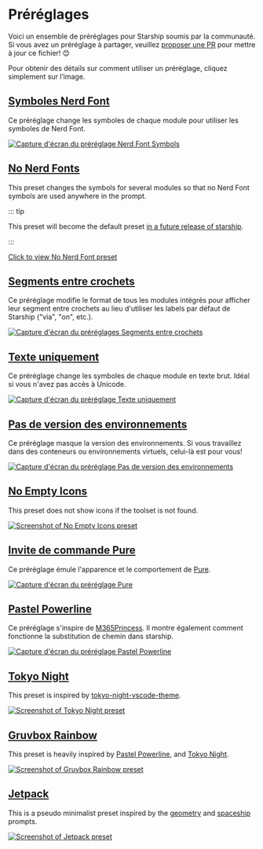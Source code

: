 # Préréglages

Voici un ensemble de préréglages pour Starship soumis par la communauté. Si vous avez un préréglage à partager, veuillez [proposer une PR](https://github.com/starship/starship/edit/master/docs/presets/README.md) pour mettre à jour ce fichier! 😊

Pour obtenir des détails sur comment utiliser un préréglage, cliquez simplement sur l’image.

## [Symboles Nerd Font](./nerd-font.md)

Ce préréglage change les symboles de chaque module pour utiliser les symboles de Nerd Font.

[![Capture d'écran du préréglage Nerd Font Symbols](/presets/img/nerd-font-symbols.png "Cliquez pour voir le préréglage Nerd Font Symbols")](./nerd-font)

## [No Nerd Fonts](./no-nerd-font.md)

This preset changes the symbols for several modules so that no Nerd Font symbols are used anywhere in the prompt.

::: tip

This preset will become the default preset [in a future release of starship](https://github.com/starship/starship/pull/3544).

:::

[Click to view No Nerd Font preset](./no-nerd-font)

## [Segments entre crochets](./bracketed-segments.md)

Ce préréglage modifie le format de tous les modules intégrés pour afficher leur segment entre crochets au lieu d'utiliser les labels par défaut de Starship ("via", "on", etc.).

[![Capture d'écran du préréglages Segments entre crochets](/presets/img/bracketed-segments.png "Cliquez pour voir le préréglage Segments entre crochets")](./bracketed-segments)

## [Texte uniquement](./plain-text.md)

Ce préréglage change les symboles de chaque module en texte brut. Idéal si vous n'avez pas accès à Unicode.

[![Capture d'écran du préréglage Texte uniquement](/presets/img/plain-text-symbols.png "Cliquez pour voir le préréglage Texte uniquement")](./plain-text)

## [Pas de version des environnements](./no-runtimes.md)

Ce préréglage masque la version des environnements. Si vous travaillez dans des conteneurs ou environnements virtuels, celui-là est pour vous!

[![Capture d'écran du préréglage Pas de version des environnements](/presets/img/no-runtime-versions.png "Cliquez pour voir le préréglage Pas de version des environnements")](./no-runtimes)

## [No Empty Icons](./no-empty-icons.md)

This preset does not show icons if the toolset is not found.

[![Screenshot of No Empty Icons preset](/presets/img/no-empty-icons.png "Cliquez pour voir le préréglage Pas de version des environnements")](./no-empty-icons.md)

## [Invite de commande Pure](./pure-preset.md)

Ce préréglage émule l'apparence et le comportement de [Pure](https://github.com/sindresorhus/pure).

[![Capture d'écran du préréglage Pure](/presets/img/pure-preset.png "Cliquez pour voir le préréglage Pure")](./pure-preset)

## [Pastel Powerline](./pastel-powerline.md)

Ce préréglage s'inspire de [M365Princess](https://github.com/JanDeDobbeleer/oh-my-posh/blob/main/themes/M365Princess.omp.json). Il montre également comment fonctionne la substitution de chemin dans starship.

[![Capture d'écran du préréglage Pastel Powerline](/presets/img/pastel-powerline.png "Cliquez pour voir le préréglage Pure")](./pastel-powerline)

## [Tokyo Night](./tokyo-night.md)

This preset is inspired by [tokyo-night-vscode-theme](https://github.com/enkia/tokyo-night-vscode-theme).

[![Screenshot of Tokyo Night preset](/presets/img/tokyo-night.png "Click to view Tokyo Night preset")](./tokyo-night)

## [Gruvbox Rainbow](./gruvbox-rainbow.md)

This preset is heavily inspired by [Pastel Powerline](./pastel-powerline.md), and [Tokyo Night](./tokyo-night.md).

[![Screenshot of Gruvbox Rainbow preset](/presets/img/gruvbox-rainbow.png "Click to view Gruvbox Rainbow preset")](./gruvbox-rainbow)

## [Jetpack](./jetpack.md)

This is a pseudo minimalist preset inspired by the [geometry](https://github.com/geometry-zsh/geometry) and [spaceship](https://github.com/spaceship-prompt/spaceship-prompt) prompts.

[![Screenshot of Jetpack preset](/presets/img/jetpack.png "Click to view Jetpack preset")](./jetpack)
